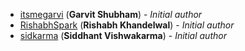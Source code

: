 - [itsmegarvi](https://github.com/itsmegarvi/) (**Garvit Shubham**) - _Initial author_
- [RishabhSpark](https://github.com/RishabhSpark) (**Rishabh Khandelwal**) - _Initial author_
- [sidkarma](https://github.com/sidkarma) (**Siddhant Vishwakarma**) - _Initial author_
